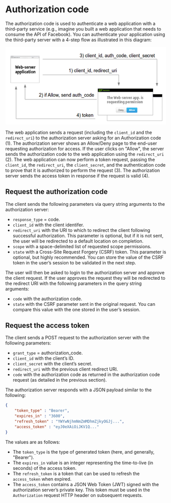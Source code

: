 # Authorization code

The authorization code is used to authenticate a web application with a
third-party service (e.g., imagine you built a web application that needs to
consume the API of Facebook). You can authenticate your application using the
third-party server with a 4-step flow as illustrated in this diagram:

![Authorization code diagram](auth_code.png)

The web application sends a request (including the `client_id` and the
`redirect_uri`) to the authorization server asking for an Authorization code (1).
The authorization server shows an Allow/Deny page to the end-user requesting
authorization for access. If the user clicks on "Allow", the server sends the
authorization code to the web application using the `redirect_uri` (2).
The web application can now perform a token request, passing the `client_id`,
the `redirect_uri`, the `client_secret`, and the authentication code to prove
that it is authorized to perform the request (3). The authorization server sends
the access token in response if the request is valid (4).

## Request the authorization code

The client sends the following parameters via query string arguments to the
authorization server:

- `response_type` = code.
- `client_id` with the client identifer.
- `redirect_uri` with the URI to which to redirect the client following
  successful authorization. This parameter is optional, but if it is not sent,
  the user will be redirected to a default location on completion.
- `scope` with a space-delimited list of requested scope permissions.
- `state` with a Cross-Site Request Forgery (CSRF) token. This parameter is
  optional, but highly recommended.  You can store the value of the CSRF token in
  the user’s session to be validated in the next step.

The user will then be asked to login to the authorization server and approve the
client request. If the user approves the request they will be redirected to the
redirect URI with the following parameters in the query string arguments:

- `code` with the authorization code.
- `state` with the CSRF parameter sent in the original request. You can compare
  this value with the one stored in the user’s session.

## Request the access token

The client sends a POST request to the authorization server with the following
parameters:

- `grant_type` = authorization_code.
- `client_id` with the client’s ID.
- `client_secret` with the client’s secret.
- `redirect_uri` with the previous client redirect URI.
- `code` with the authorization code as returned in the authorization code
  request (as detailed in the previous section).

The authorization server responds with a JSON payload similar to the following:

```json
{
    "token_type" : "Bearer",
    "expires_in" : "3600",
    "refresh_token" : "YWYwNjhmNmZmMDhmZjkyOGJj...",
    "access_token" : "eyJ0eXAiOiJKV1Q..."
}
```

The values are as follows:

- The `token_type` is the type of generated token (here, and generally,
  "Bearer").
- The `expires_in` value is an integer representing the time-to-live (in
  seconds) of the access token.
- The `refresh_token` is a token that can be used to refresh the `access_token`
  when expired.
- The `access_token` contains a JSON Web Token (JWT) signed with the
  authorization server’s private key. This token must be used in the
  `Authorization` request HTTP header on subsequent requests.
